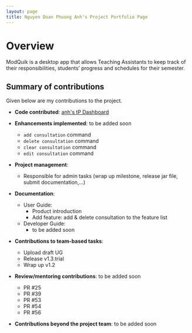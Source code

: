 ```yaml
---
layout: page
title: Nguyen Doan Phuong Anh's Project Portfolio Page
---
```


# Overview
ModQuik is a desktop app that allows Teaching Assistants to keep track of their responsibilities, students’ progress and schedules for their semester.

## Summary of contributions
Given below are my contributions to the project.

* **Code contributed**: [anh's tP Dashboard](https://nus-cs2103-ay2223s1.github.io/tp-dashboard/?search=april-anh&breakdown=true)

* **Enhancements implemented**: to be added soon
  * `add consultation` command
  * `delete consultation` command
  * `clear consultation` command
  * `edit consultation` command

* **Project management**:
  * Responsible for admin tasks (wrap up milestone, release jar file, submit documentation,...)

* **Documentation**:
  * User Guide:
    * Product introduction
    * Add feature: add & delete consultation to the feature list
  * Developer Guide:
    * to be added soon

* **Contributions to team-based tasks**:
  * Upload draft UG
  * Release v1.3.trial
  * Wrap up v1.2

* **Review/mentoring contributions**: to be added soon
  * PR #25
  * PR #39
  * PR #53
  * PR #54
  * PR #56

* **Contributions beyond the project team**: to be added soon
